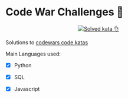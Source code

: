 # Code War Challenges :space_invader:

<p align="center">
   <a href="https://www.codewars.com">
      <img src="https://img.shields.io/badge/solved%20kata-51-red.svg"
           title="Solved kata 👌">
   </a>
<p>

Solutions to [codewars code katas](https://www.codewars.com/users/naistangz)

Main Languages used:
- [x] Python
- [x] SQL
- [x] Javascript

